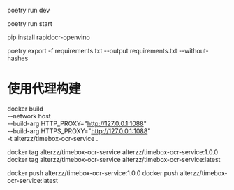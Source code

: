 
poetry run dev

poetry run start

pip install rapidocr-openvino

poetry export -f requirements.txt --output requirements.txt --without-hashes


# 使用代理构建
docker build \
  --network host \
  --build-arg HTTP_PROXY="http://127.0.0.1:1088" \
  --build-arg HTTPS_PROXY="http://127.0.0.1:1088" \
  -t alterzz/timebox-ocr-service .


docker tag alterzz/timebox-ocr-service alterzz/timebox-ocr-service:1.0.0
docker tag alterzz/timebox-ocr-service alterzz/timebox-ocr-service:latest

docker push alterzz/timebox-ocr-service:1.0.0
docker push alterzz/timebox-ocr-service:latest


